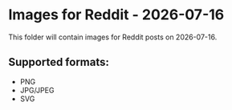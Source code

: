 # Images for Reddit - 2026-07-16

This folder will contain images for Reddit posts on 2026-07-16.

## Supported formats:
- PNG
- JPG/JPEG
- SVG

